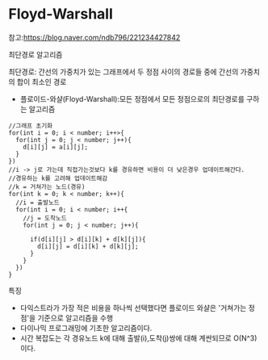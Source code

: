# Floyd-Warshall

참고:https://blog.naver.com/ndb796/221234427842

최단경로 알고리즘

최단경로: 간선의 가중치가 있는 그래프에서 두 정점 사이의 경로들 중에 간선의 가중치의 합이 최소인 경로

- 플로이드-와샬(Floyd-Warshall):모든 정점에서 모든 정점으로의 최단경로를 구하는 알고리즘

```
//그래프 초기화
for(int i = 0; i < number; i++>{
  for(int j = 0; j < number; j++){
    d[i][j] = a[i][j];
  }
})
//i -> j로 가는데 직접가는것보다 k를 경유하면 비용이 더 낮은경우 업데이트해간다.
//경유하는 k를 고려해 업데이트해감
//k = 거쳐가는 노드(경유)
for(int k = 0; k < number; k++){
  //i = 출발노드
  for(int i = 0; i < number; i++{
    //j = 도착노드
    for(int j = 0; j < number; j++){

      if(d[i][j] > d[i][k] + d[k][j]){
        d[i][j] = d[i][k] + d[k][j];
      }
    }
  })
}
```

특징

- 다익스트라가 가장 적은 비용을 하나씩 선택했다면 플로이드 와샬은 '거쳐가는 정점'을 기준으로 알고리즘을 수행
- 다이나믹 프로그래밍에 기초한 알고리즘이다.
- 시간 복잡도는 각 경유노드 k에 대해 출발(i),도착(j)쌍에 대해 계싼되므로 O(N^3)이다.
